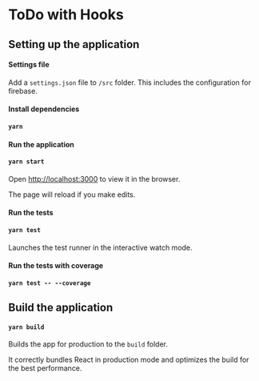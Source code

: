 # ToDo with Hooks

## Setting up the application

#### Settings file

Add a `settings.json` file to `/src` folder. This includes the configuration for firebase.

#### Install dependencies

#### `yarn`

#### Run the application

#### `yarn start`

Open [http://localhost:3000](http://localhost:3000) to view it in the browser.

The page will reload if you make edits.<br />

#### Run the tests

#### `yarn test`

Launches the test runner in the interactive watch mode.<br />

#### Run the tests with coverage

#### `yarn test -- --coverage`

## Build the application

#### `yarn build`

Builds the app for production to the `build` folder.<br />

It correctly bundles React in production mode and optimizes the build for the best performance.
